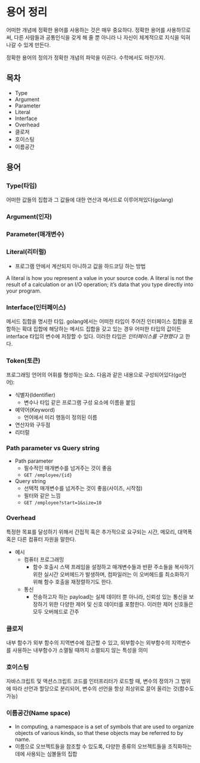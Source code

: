 # 용어 정리

어떠한 개념에 정확한 용어를 사용하는 것은 매우 중요하다. 정확한 용어를 사용하므로써, 다른 사람들과 공통인식을 갖게 해 줄 뿐 아니라 나 자신이 체계적으로 지식을 익혀나갈 수 있게 만든다.

정확한 용어의 정의가 정확한 개념의 파악을 이끈다. 수학에서도 마찬가지.

## 목차

- Type
- Argument
- Parameter
- Literal
- Interface
- Overhead
- 클로저
- 호이스팅
- 이름공간

## 용어

### Type(타입)

어떠한 값들의 집합과 그 값들에 대한 연산과 메서드로 이루어져있다(golang)

### Argument(인자)

### Parameter(매개변수)

### Literal(리터럴)

- 프로그램 안에서 계산되지 아니하고 값을 하드코딩 하는 방법

A literal is how you represent a value in your source code. A literal is not the result of a calculation or an I/O operation; it’s data that you type directly into your program.

### Interface(인터페이스)

메서드 집합을 명시한 타입. golang에서는 어떠한 타입이 주어진 인터페이스 집합을 포함하는 확대 집합에 해당하는 메서드 집합을 갖고 있는 경우 어떠한 타입의 값이든 interface 타입의 변수에 저장할 수 있다. 이러한 타입은 *인터페이스를 구현했다* 고 한다.

### Token(토큰)

프로그래밍 언어의 어휘를 형성하는 요소. 다음과 같은 내용으로 구성되어있다(go언어):

- 식별자(Identifier)
  - 변수나 타입 같은 프로그램 구성 요소에 이름을 붙임
- 예약어(Keyword)
  - 언어에서 미리 행동이 정의된 이름
- 연산자와 구두점
- 리터럴

### Path parameter vs Query string

- Path parameter
  - 필수적인 매개변수를 넘겨주는 것이 좋음
  - `GET /employee/{id}`
- Query string
  - 선택적 매개변수를 넘겨주는 것이 좋음(사이즈, 시작점)
  - 필터와 같은 느낌
  - `GET /employee?start=1&size=10`

### Overhead

특정한 목표를 달성하기 위해서 간접적 혹은 추가적으로 요구되는 시간, 메모리, 대역폭 혹은 다른 컴퓨터 자원을 말한다.

- 예시
  - 컴퓨터 프로그래밍
    - 함수 호출시 스택 프레임을 설정하고 매개변수들과 반환 주소들을 복사하기 위한 실시간 오버헤드가 발생하며, 컴파일러는 이 오버헤드를 최소화하기 위해 함수 호출을 재정렬하기도 한다.
  - 통신
    - 전송하고자 하는 payload는 실제 데이터 뿐 아니라, 신뢰성 있는 통신을 보장하기 위한 다양한 제어 및 신호 데이터를 포함한다. 이러한 제어 신호들은 모두 오버헤드로 간주

### 클로저

내부 함수가 외부 함수의 지역변수에 접근할 수 있고, 외부함수는 외부함수의 지역변수를 사용하는 내부함수가 소멸될 때까지 소멸되지 않는 특성을 의미

### 호이스팅

자바스크립트 및 액션스크립트 코드를 인터프리터가 로드할 때, 변수의 정의가 그 범위에 따라 선언과 할당으로 분리되어, 변수의 선언을 항상 최상위로 끌어 올리는 것(함수도 가능)

### 이름공간(Name space)

- In computing, a namespace is a set of symbols that are used to organize objects of various kinds, so that these objects may be referred to by name.
- 이름으로 오브젝트들을 참조할 수 있도록, 다양한 종류의 오브젝트들을 조직화하는데에 사용되는 심볼들의 집합
